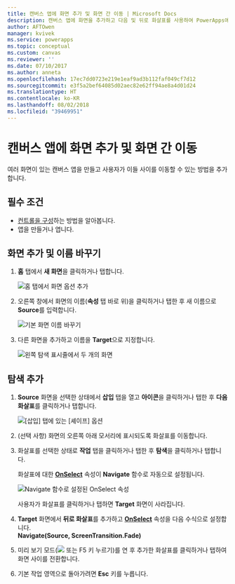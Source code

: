 ```yaml
---
title: 캔버스 앱에 화면 추가 및 화면 간 이동 | Microsoft Docs
description: 캔버스 앱에 화면을 추가하고 다음 및 뒤로 화살표를 사용하여 PowerApps에서 화면 간 이동
author: AFTOwen
manager: kvivek
ms.service: powerapps
ms.topic: conceptual
ms.custom: canvas
ms.reviewer: ''
ms.date: 07/10/2017
ms.author: anneta
ms.openlocfilehash: 17ec7dd0723e219e1eaf9ad3b112faf049cf7d12
ms.sourcegitcommit: e3f5a2bef64085d02aec82e62ff94ae8a4d01d24
ms.translationtype: HT
ms.contentlocale: ko-KR
ms.lasthandoff: 08/02/2018
ms.locfileid: "39469951"
---
```

# <a name="add-a-screen-to-a-canvas-app-and-navigate-between-screens"></a>캔버스 앱에 화면 추가 및 화면 간 이동

여러 화면이 있는 캔버스 앱을 만들고 사용자가 이들 사이를 이동할 수 있는 방법을 추가합니다.

## <a name="prerequisites"></a>필수 조건

* [컨트롤을 구성](add-configure-controls.md)하는 방법을 알아봅니다.
* 앱을 만들거나 엽니다.

## <a name="add-and-rename-a-screen"></a>화면 추가 및 이름 바꾸기

1. **홈** 탭에서 **새 화면**을 클릭하거나 탭합니다.

    ![홈 탭에서 화면 옵션 추가](./media/add-screen-context-variables/add-screen.png)

2. 오른쪽 창에서 화면의 이름(**속성** 탭 바로 위)을 클릭하거나 탭한 후 새 이름으로 **Source**를 입력합니다.

    ![기본 화면 이름 바꾸기](./media/add-screen-context-variables/name-source-screen.png)

3. 다른 화면을 추가하고 이름을 **Target**으로 지정합니다.

    ![왼쪽 탐색 표시줄에서 두 개의 화면](./media/add-screen-context-variables/two-screens-in-nav.png)

## <a name="add-navigation"></a>탐색 추가
1. **Source** 화면을 선택한 상태에서 **삽입** 탭을 열고 **아이콘**을 클릭하거나 탭한 후 **다음 화살표**를 클릭하거나 탭합니다.  

    ![[삽입] 탭에 있는 [셰이프] 옵션](./media/add-screen-context-variables/add-next-arrow.png)

2. (선택 사항) 화면의 오른쪽 아래 모서리에 표시되도록 화살표를 이동합니다.

3. 화살표를 선택한 상태로 **작업** 탭을 클릭하거나 탭한 후 **탐색**을 클릭하거나 탭합니다.

    화살표에 대한 **[OnSelect](controls/properties-core.md)** 속성이 **Navigate** 함수로 자동으로 설정됩니다.  

    ![Navigate 함수로 설정된 OnSelect 속성](./media/add-screen-context-variables/onselect-default.png)

    사용자가 화살표를 클릭하거나 탭하면 **Target** 화면이 사라집니다.

4. **Target** 화면에서 **뒤로 화살표**를 추가하고 **[OnSelect](controls/properties-core.md)** 속성을 다음 수식으로 설정합니다.
   <br>**Navigate(Source, ScreenTransition.Fade)**

5. 미리 보기 모드(![](./media/add-screen-context-variables/preview.png) 또는 F5 키 누르기)를 연 후 추가한 화살표를 클릭하거나 탭하여 화면 사이를 전환합니다.

6. 기본 작업 영역으로 돌아가려면 **Esc** 키를 누릅니다.
